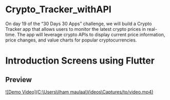 # Crypto_Tracker_withAPI

On day 19 of the “30 Days 30 Apps” challenge, we will build a Crypto Tracker app that allows users to monitor the latest crypto prices in real-time. The app will leverage crypto APIs to display current price information, price changes, and value charts for popular cryptocurrencies.

# Introduction Screens using Flutter

## Preview

[![Demo Video](C:\Users\ilham maulaa\Videos\Captures/to/video.mp4)](https://github.com/user-attachments/assets/773127ee-240e-4811-8f09-ea83ed008eb3
)
